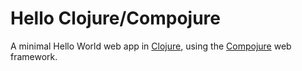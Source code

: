 Hello Clojure/Compojure
=======================

A minimal Hello World web app in [Clojure](http://clojure.org/), using the [Compojure](https://github.com/weavejester/compojure) web framework.
